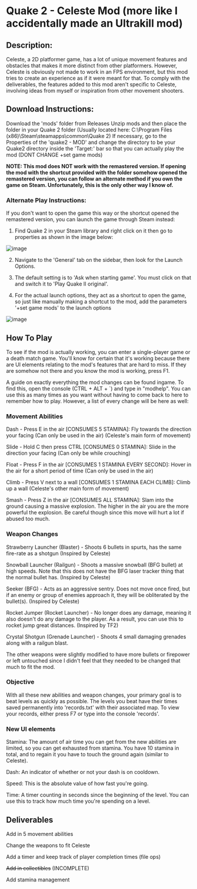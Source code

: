 # Quake 2 - Celeste Mod (more like I accidentally made an Ultrakill mod)

## Description:

Celeste, a 2D platformer game, has a lot of unique movement features and obstacles that makes it more distinct from other platformers. However, Celeste is obviously not made to work in an FPS environment, but this mod tries to create an experience as if it were meant for that. To comply with the deliverables, the features added to this mod aren't specific to Celeste, involving ideas from myself or inspiration from other movement shooters. 

## Download Instructions:

Download the 'mods' folder from Releases
Unzip mods and then place the folder in your Quake 2 folder (Usually located here: C:\Program Files (x86)\Steam\steamapps\common\Quake 2)
If necessary, go to the Properties of the 'quake2 - MOD' and change the directory to be your Quake2 directory inside the 'Target:' bar so that you can actually play the mod (DONT CHANGE +set game mods)

**NOTE: This mod does NOT work with the remastered version. If opening the mod with the shortcut provided with the folder somehow opened the remastered version, you can follow an alternate method if you own the game on Steam. Unfortunately, this is the only other way I know of.**
### Alternate Play Instructions:

If you don't want to open the game this way or the shortcut opened the remastered version, you can launch the game through Steam instead:
1. Find Quake 2 in your Steam library and right click on it then go to properties as shown in the image below:

![image](https://github.com/Alzabun/Quake2Celeste/assets/29514225/9fe6c7dd-b0be-47c8-b6a8-59666e324168)

2. Navigate to the 'General' tab on the sidebar, then look for the Launch Options.
3. The default setting is to 'Ask when starting game'. You must click on that and switch it to 'Play Quake II original'.

4. For the actual launch options, they act as a shortcut to open the game, so just like manually making a shortcut to the mod, add the parameters '+set game mods' to the launch options

![image](https://github.com/Alzabun/Quake2Celeste/assets/29514225/c7665126-3569-480f-ad96-452163e81e58)

## How To Play

To see if the mod is actually working, you can enter a single-player game or a death match game. You'll know for certain that it's working because there are UI elements relating to the mod's features that are hard to miss. If they are somehow not there and you know the mod is working, press F1.

A guide on exactly everything the mod changes can be found ingame. To find this, open the console (CTRL + ALT + `) and type in "modhelp". You can use this as many times as you want without having to come back to here to remember how to play. However, a list of every change will be here as well:

### Movement Abilities

Dash - Press E in the air [CONSUMES 5 STAMINA]: Fly towards the direction your facing (Can only be used in the air) (Celeste's main form of movement)

Slide - Hold C then press CTRL [CONSUMES 0 STAMINA]: Slide in the direction your facing (Can only be while crouching) 

Float - Press F in the air [CONSUMES 1 STAMINA EVERY SECOND]: Hover in the air for a short period of time (Can only be used in the air)

Climb - Press V next to a wall [CONSUMES 1 STAMINA EACH CLIMB]: Climb up a wall (Celeste's other main form of movement)

Smash - Press Z in the air [CONSUMES ALL STAMINA]: Slam into the ground causing a massive explosion. The higher in the air you are the more powerful the explosion. Be careful though since this move will hurt a lot if abused too much.

### Weapon Changes

Strawberry Launcher (Blaster) - Shoots 6 bullets in spurts, has the same fire-rate as a shotgun (Inspired by Celeste)

Snowball Launcher (Railgun) - Shoots a massive snowball (BFG bullet) at high speeds. Note that this does not have the BFG laser tracker thing that the normal bullet has. (Inspired by Celeste)

Seeker (BFG) - Acts as an aggressive sentry. Does not move once fired, but if an enemy or group of enemies approach it, they will be obliterated by the bullet(s). (Inspired by Celeste)

Rocket Jumper (Rocket Launcher) - No longer does any damage, meaning it also doesn't do any damage to the player. As a result, you can use this to rocket jump great distances. (Inspired by TF2)

Crystal Shotgun (Grenade Launcher) - Shoots 4 small damaging grenades along with a railgun blast.

The other weapons were slightly modified to have more bullets or firepower or left untouched since I didn't feel that they needed to be changed that much to fit the mod. 

### Objective

With all these new abilities and weapon changes, your primary goal is to beat levels as quickly as possible. 
The levels you beat have their times saved permanently into 'records.txt' with their associated map.
To view your records, either press F7 or type into the console 'records'. 

### New UI elements

Stamina: The amount of air time you can get from the new abilities are limited, so you can get exhausted from stamina. You have 10 stamina in total, and to regain it you have to touch the ground again (similar to Celeste).

Dash: An indicator of whether or not your dash is on cooldown. 

Speed: This is the absolute value of how fast you're going.

Time: A timer counting in seconds since the beginning of the level. You can use this to track how much time you're spending on a level. 

## Deliverables

Add in 5 movement abilities

Change the weapons to fit Celeste

Add a timer and keep track of player completion times (file ops)

~~Add in collectibles~~ (INCOMPLETE)

Add stamina management
